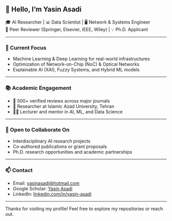 ## 👋 Hello, I’m Yasin Asadi

🎓 AI Researcher | 📊 Data Scientist | 🖥️ Network & Systems Engineer  
🔬 Peer Reviewer (Springer, Elsevier, IEEE, Wiley) | 💡 Ph.D. Applicant  

---

### 📌 Current Focus
- Machine Learning & Deep Learning for real-world infrastructures  
- Optimization of Network-on-Chip (NoC) & Optical Networks  
- Explainable AI (XAI), Fuzzy Systems, and Hybrid ML models  

---

### 📚 Academic Engagement
- 📝 500+ verified reviews across major journals  
- 🧪 Researcher at Islamic Azad University, Tehran  
- 👨‍🏫 Lecturer and mentor in AI, ML, and Data Science  

---

### 🤝 Open to Collaborate On
- Interdisciplinary AI research projects  
- Co-authored publications or grant proposals  
- Ph.D. research opportunities and academic partnerships  

---

### 📫 Contact
- Email: yasinasadi@hotmail.com  
- Google Scholar: [Yasin Asadi](https://scholar.google.com/citations?user=Vy2DXogAAAAJ&hl=en)  
- LinkedIn: [linkedin.com/in/yasin-asadi](https://www.linkedin.com/in/yasin-asadi)

---

Thanks for visiting my profile! Feel free to explore my repositories or reach out.
